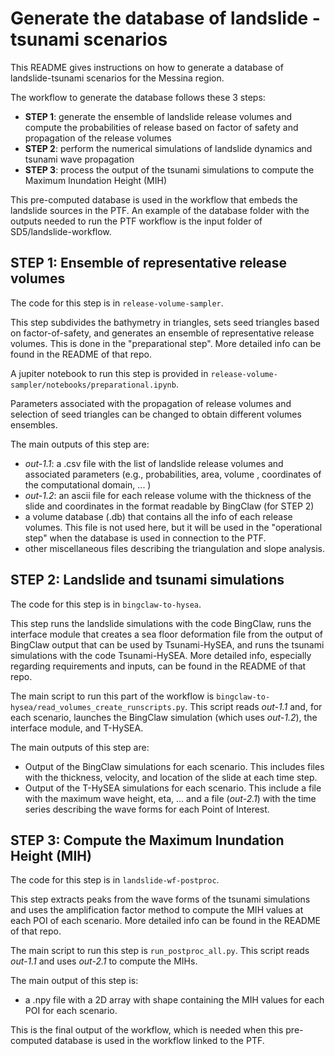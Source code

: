 # Generate the database of landslide - tsunami scenarios

This README gives instructions on how to generate a database of landslide-tsunami scenarios for the Messina region.    

The workflow to generate the database follows these 3 steps:
- **STEP 1**: generate the ensemble of landslide release volumes and compute the probabilities of release based on factor of safety and propagation of the release volumes
- **STEP 2**: perform the numerical simulations of landslide dynamics and tsunami wave propagation
- **STEP 3**: process the output of the tsunami simulations to compute the Maximum Inundation Height (MIH)

This pre-computed database is used in the workflow that embeds the landslide sources in the PTF. An example of the database folder with the outputs needed to run the PTF workflow is the input folder of SD5/landslide-workflow.

## STEP 1: Ensemble of representative release volumes
The code for this step is in `release-volume-sampler`.   

This step subdivides the bathymetry in triangles, sets seed triangles based on factor-of-safety, and generates an ensemble of representative release volumes. This is done in the "preparational step". More detailed info can be found in the README of that repo.

A jupiter notebook to run this step is provided in `release-volume-sampler/notebooks/preparational.ipynb`.    

Parameters associated with the propagation of release volumes and selection of seed triangles can be changed to obtain different volumes ensembles. 

The main outputs of this step are:
- *out-1.1*: a .csv file with the list of landslide release volumes and associated parameters (e.g., probabilities, area, volume
, coordinates of the computational domain, ... )
- *out-1.2*: an ascii file for each release volume with the thickness of the slide and coordinates in the format readable by BingClaw (for STEP 2) 
- a volume database (.db) that contains all the info of each release volumes. This file is not used here, but it will be used in the "operational step" when the database is used in connection to the PTF.
- other miscellaneous files describing the triangulation and slope analysis.

## STEP 2: Landslide and tsunami simulations
The code for this step is in `bingclaw-to-hysea`.   

This step runs the landslide simulations with the code BingClaw, runs the interface module that creates a sea floor deformation file from the output of BingClaw output that can be used by Tsunami-HySEA, and runs the tsunami simulations with the code Tsunami-HySEA. More detailed info, especially regarding requirements and inputs, can be found in the README of that repo.   

The main script to run this part of the workflow is `bingclaw-to-hysea/read_volumes_create_runscripts.py`. This script reads *out-1.1* and, for each scenario, launches the BingClaw simulation (which uses *out-1.2*), the interface module, and T-HySEA.   

The main outputs of this step are:
- Output of the BingClaw simulations for each scenario. This includes files with the thickness, velocity, and location of the slide at each time step.
- Output of the T-HySEA simulations for each scenario. This include a file with the maximum wave height, eta, ... and a file (*out-2.1*) with the time series describing the wave forms for each Point of Interest. 

## STEP 3: Compute the Maximum Inundation Height (MIH)
The code for this step is in `landslide-wf-postproc`.   

This step extracts peaks from the wave forms of the tsunami simulations and uses the amplification factor method to compute the MIH values at each POI of each scenario. More detailed info can be found in the README of that repo.   

The main script to run this step is `run_postproc_all.py`. This script reads *out-1.1* and uses *out-2.1* to compute the MIHs.   

The main output of this step is: 
- a .npy file with a 2D array with shape containing the MIH values for each POI for each scenario.   

This is the final output of the workflow, which is needed when this pre-computed database is used in the workflow linked to the PTF.
